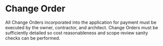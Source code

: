# Change Order

All Change Orders incorporated into the application for payment must be executed by the owner, contractor, and architect. Change Orders must be sufficiently detailed so cost reasonableness and scope review sanity checks can be performed.
